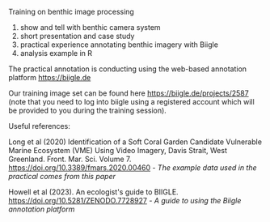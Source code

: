 Training on benthic image processing

1. show and tell with benthic camera system
2. short presentation and case study
3. practical experience annotating benthic imagery with Biigle
4. analysis example in R

The practical annotation is conducting using the web-based annotation platform https://biigle.de

Our training image set can be found here https://biigle.de/projects/2587 (note that you need to log into biigle using a registered account which will be provided to you during the training session).


Useful references:

Long et al (2020) Identification of a Soft Coral Garden Candidate Vulnerable Marine Ecosystem (VME) Using Video Imagery, Davis Strait, West Greenland. Front. Mar. Sci. Volume 7. https://doi.org/10.3389/fmars.2020.00460 - *The example data used in the practical comes from this paper*

Howell et al (2023). An ecologist's guide to BIIGLE. https://doi.org/10.5281/ZENODO.7728927 - *A guide to using the Biigle annotation platform* 

